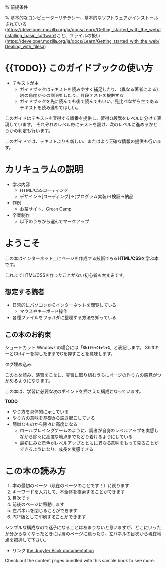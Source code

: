 % 前提条件

% 基本的なコンピューターリテラシー、基本的なソフトウェアがインストールされている(https://developer.mozilla.org/ja/docs/Learn/Getting_started_with_the_web/Installing_basic_software)こと、ファイルの扱い(https://developer.mozilla.org/ja/docs/Learn/Getting_started_with_the_web/Dealing_with_filesa)

# {{TODO}} このガイドブックの使い方

- テキストが主
  - ガイドブックはテキストを読みやすく補足したり、（異なる著者による）別の角度からの説明をしたり、昇段テストを提供する
  - ガイドブックを先に読んでも後で読んでもいい。見比べながら主であるテキストを読み進めてほしい。



このガイドはテキストを習得する順番を提供し、習得の段階をレベルに分けて表現しています。
それぞれのレベル毎にテストを設け、次のレベルに進めるかどうかの判定も行います。

このガイドでは、テキストよりも新しい、またはより正確な情報の提供も行います。

# カリキュラムの説明

- 学ぶ内容
	- HTML/CSSコーディング
	- デザイン→[コーディング]→(プログラム実装)→検証→納品
- 作例
	- お茶サイト、Green Camp
- 卒業制作
	- 以下のうちから選んでマークアップ

# ようこそ

この本はインターネット上にページを作成する技術である**HTML/CSS**を学ぶ本です。

これまでHTML/CSSを作ったことがない初心者も大丈夫です。

## 想定する読者

- 日常的にパソコンからインターネットを閲覧している
	- マウスやキーボード操作
- 各種ファイルをフォルダに整理する方法を知っている

## この本のお約束

ショートカット
Windows の場合には「**`Shift+Ctrl+G`**」と表記します。
ShiftキーとCtrlキーを押したままでGを押すことを意味します。

タグ埋め込み:
<script src="https://gist.github.com/AaronMaywood/8b9ab7da5e271ae014fa4b2acf02e958.js"></script>
<script id="asciicast-427156" src="https://asciinema.org/a/427156.js" async></script>

この本を読み、演習をこなし、実習に取り組むうちにページの作り方の感覚がつかめるようになります。

この本は、学習に必要な次のポイントを押さえた構成になっています。

**TODO**
- やり方を具体的に示している
- やり方の意味を基礎から説き起こしている
- 簡単なものから除々に高度になる
  - ロールプレイングゲームのように、読者が自身のレベルアップを実感しながら除々に高度な地点までたどり着けるようにしている
  - 最初にみた景色がレベルアップとともに異なる意味をもって見ることができるようになり、成長を実感できる

# この本の読み方

1. 本の最初のページ（現在のページのことです！）に戻ります
2. キーワードを入力して、本全体を検索することができます
3. 目次です
4. 前後のページに移動します
5. 左パネルを閉じることができます
6. PDF版として印刷することができます

シンプルな構成なので迷子になることはあまりないと思いますが、どこにいったか分からなくなったときには扉のページに戻ったり、左パネルの目次から現在地点を把握して下さい。

- リンク [the Jupyter Book documentation](https://jupyterbook.org) 

Check out the content pages bundled with this sample book to see more.

```{tableofcontents}
```
